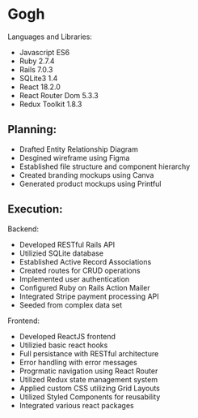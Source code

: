 # Gogh

Languages and Libraries:

* Javascript ES6
* Ruby 2.7.4
* Rails 7.0.3
* SQLite3 1.4
* React 18.2.0
* React Router Dom 5.3.3
* Redux Toolkit 1.8.3

 ## Planning:

* Drafted Entity Relationship Diagram
* Desgined wireframe using Figma
* Established file structure and component hierarchy 
* Created branding mockups using Canva
* Generated product mockups using Printful

 ## Execution:

Backend:

* Developed RESTful Rails API
* Utilizied SQLite database
* Established Active Record Associations
* Created routes for CRUD operations
* Implemented user authentication
* Configured Ruby on Rails Action Mailer
* Integrated Stripe payment processing API
* Seeded from complex data set

Frontend:

* Developed ReactJS frontend
* Utilizied basic react hooks
* Full persistance with RESTful architecture
* Error handling with error messages
* Progrmatic navigation using React Router
* Utilized Redux state management system
* Applied custom CSS utilizing Grid Layouts
* Utilized Styled Components for reusability
* Integrated various react packages
